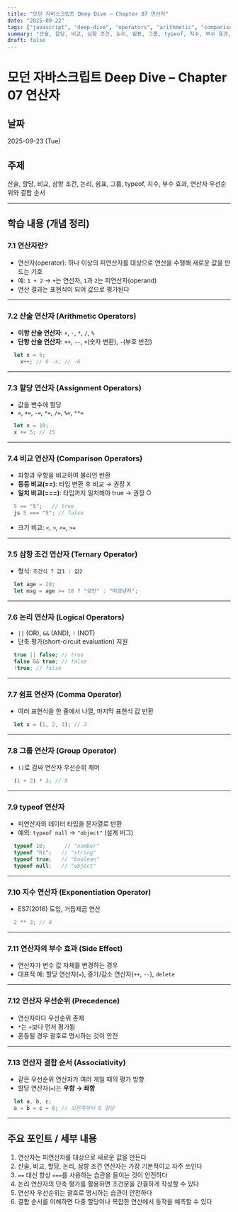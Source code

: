 ```yaml
---
title: "모던 자바스크립트 Deep Dive – Chapter 07 연산자"
date: "2025-09-22"
tags: ["javascript", "deep-dive", "operators", "arithmetic", "comparison", "logical"]
summary: "산술, 할당, 비교, 삼항 조건, 논리, 쉼표, 그룹, typeof, 지수, 부수 효과, 우선순위, 결합 순서 정리"
draft: false
---
```


# 모던 자바스크립트 Deep Dive – Chapter 07 연산자

## 날짜
2025-09-23 (Tue)

## 주제
산술, 할당, 비교, 삼항 조건, 논리, 쉼표, 그룹, typeof, 지수, 부수 효과, 연산자 우선순위와 결합 순서

---

## 학습 내용 (개념 정리)

### 7.1 연산자란?
- 연산자(operator): 하나 이상의 피연산자를 대상으로 연산을 수행해 새로운 값을 만드는 기호  
- 예: `1 + 2` → `+`는 연산자, `1`과 `2`는 피연산자(operand)  
- 연산 결과는 표현식이 되어 값으로 평가된다  

---

### 7.2 산술 연산자 (Arithmetic Operators)
- **이항 산술 연산자**: `+`, `-`, `*`, `/`, `%`  
- **단항 산술 연산자**: `++`, `--`, `+`(숫자 변환), `-`(부호 반전)  

```js 
  let x = 5; 
    x++; // 6 -x; // -6 
```

---

### 7.3 할당 연산자 (Assignment Operators)
- 값을 변수에 할당  
- `=`, `+=`, `-=`, `*=`, `/=`, `%=`, `**=`  

```js 
  let x = 10; 
  x += 5; // 15 
```

---

### 7.4 비교 연산자 (Comparison Operators)
- 좌항과 우항을 비교하여 불리언 반환  
- **동등 비교(==)**: 타입 변환 후 비교 → 권장 X  
- **일치 비교(===)**: 타입까지 일치해야 true → 권장 O  

```js 
  5 == "5";   // true   
  js 5 === "5"; // false 
```

- 크기 비교: `<`, `>`, `<=`, `>=`  

---

### 7.5 삼항 조건 연산자 (Ternary Operator)
- 형식: `조건식 ? 값1 : 값2`  

```js 
  let age = 20; 
  let msg = age >= 18 ? "성인" : "미성년자"; 
```

---

### 7.6 논리 연산자 (Logical Operators)
- `||` (OR), `&&` (AND), `!` (NOT)  
- 단축 평가(short-circuit evaluation) 지원  

```js 
  true || false; // true  
  false && true; // false  
  !true; // false 
```

---

### 7.7 쉼표 연산자 (Comma Operator)
- 여러 표현식을 한 줄에서 나열, 마지막 표현식 값 반환  

```js 
  let x = (1, 2, 3); // 3 
```

---

### 7.8 그룹 연산자 (Group Operator)
- `()`로 감싸 연산자 우선순위 제어  

```js 
  (1 + 2) * 3; // 9
```

---

### 7.9 typeof 연산자
- 피연산자의 데이터 타입을 문자열로 반환  
- 예외: `typeof null` → `"object"` (설계 버그)  

```js 
  typeof 10;      // "number"
  typeof "hi";   // "string"   
  typeof true;   // "boolean"   
  typeof null;   // "object" 
```

---

### 7.10 지수 연산자 (Exponentiation Operator)
- ES7(2016) 도입, 거듭제곱 연산  

```js 
  2 ** 3; // 8 
```

---

### 7.11 연산자의 부수 효과 (Side Effect)
- 연산자가 변수 값 자체를 변경하는 경우  
- 대표적 예: 할당 연산자(`=`), 증가/감소 연산자(`++`, `--`), `delete`  

---

### 7.12 연산자 우선순위 (Precedence)
- 연산자마다 우선순위 존재  
- `*`는 `+`보다 먼저 평가됨  
- 혼동될 경우 괄호로 명시하는 것이 안전  

---

### 7.13 연산자 결합 순서 (Associativity)
- 같은 우선순위 연산자가 여러 개일 때의 평가 방향  
- 할당 연산자(`=`)는 **우항 → 좌항**  

```js 
  let a, b, c; 
  a = b = c = 0; // 오른쪽부터 0 할당 
```

---

## 주요 포인트 / 세부 내용
1. 연산자는 피연산자를 대상으로 새로운 값을 만든다  
2. 산술, 비교, 할당, 논리, 삼항 조건 연산자는 가장 기본적이고 자주 쓰인다  
3. `==` 대신 항상 `===`를 사용하는 습관을 들이는 것이 안전하다  
4. 논리 연산자의 단축 평가를 활용하면 조건문을 간결하게 작성할 수 있다  
5. 연산자 우선순위는 괄호로 명시하는 습관이 안전하다  
6. 결합 순서를 이해하면 다중 할당이나 복잡한 연산에서 동작을 예측할 수 있다  
